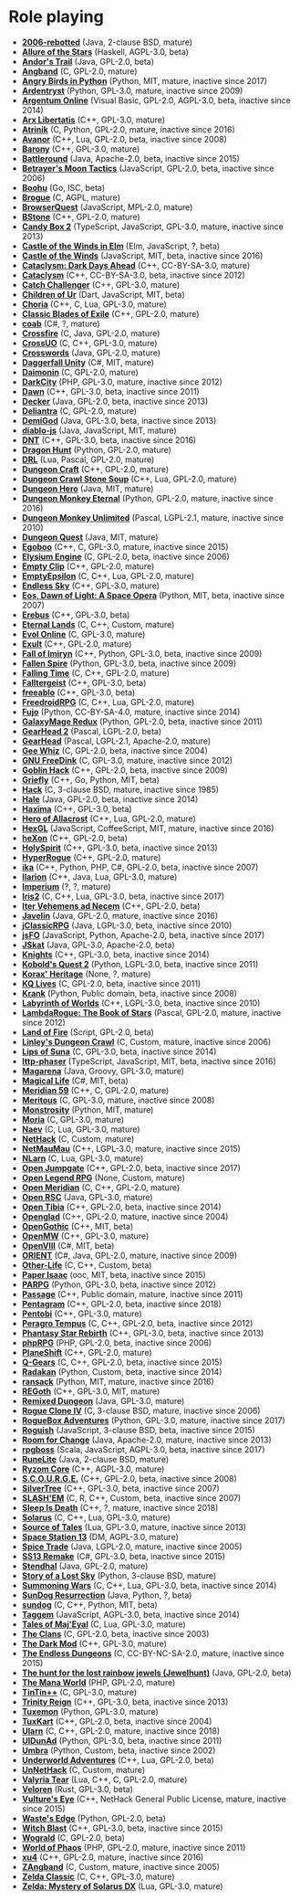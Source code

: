 [comment]: # (autogenerated content, do not edit)
# Role playing

- **[2006-rebotted](../2006-rebotted.md)** (Java, 2-clause BSD, mature)
- **[Allure of the Stars](../allure_of_the_stars.md)** (Haskell, AGPL-3.0, beta)
- **[Andor's Trail](../andors_trail.md)** (Java, GPL-2.0, beta)
- **[Angband](../angband.md)** (C, GPL-2.0, mature)
- **[Angry Birds in Python](../angry_birds_in_python.md)** (Python, MIT, mature, inactive since 2017)
- **[Ardentryst](../ardentryst.md)** (Python, GPL-3.0, mature, inactive since 2009)
- **[Argentum Online](../argentum_online.md)** (Visual Basic, GPL-2.0, AGPL-3.0, beta, inactive since 2014)
- **[Arx Libertatis](../arx_libertatis.md)** (C++, GPL-3.0, mature)
- **[Atrinik](../atrinik.md)** (C, Python, GPL-2.0, mature, inactive since 2016)
- **[Avanor](../avanor.md)** (C++, Lua, GPL-2.0, beta, inactive since 2008)
- **[Barony](../barony.md)** (C++, GPL-3.0, mature)
- **[Battleround](../battleround.md)** (Java, Apache-2.0, beta, inactive since 2015)
- **[Betrayer's Moon Tactics](../betrayers_moon_tactics.md)** (JavaScript, GPL-2.0, beta, inactive since 2006)
- **[Boohu](../boohu.md)** (Go, ISC, beta)
- **[Brogue](../brogue.md)** (C, AGPL, mature)
- **[BrowserQuest](../browserquest.md)** (JavaScript, MPL-2.0, mature)
- **[BStone](../bstone.md)** (C++, GPL-2.0, mature)
- **[Candy Box 2](../candy_box_2.md)** (TypeScript, JavaScript, GPL-3.0, mature, inactive since 2013)
- **[Castle of the Winds in Elm](../castle_of_the_winds_in_elm.md)** (Elm, JavaScript, ?, beta)
- **[Castle of the Winds](../castle_of_the_winds.md)** (JavaScript, MIT, beta, inactive since 2016)
- **[Cataclysm: Dark Days Ahead](../cataclysm_dark_days_ahead.md)** (C++, CC-BY-SA-3.0, mature)
- **[Cataclysm](../cataclysm.md)** (C++, CC-BY-SA-3.0, beta, inactive since 2012)
- **[Catch Challenger](../catch_challenger.md)** (C++, GPL-3.0, mature)
- **[Children of Ur](../children_of_ur.md)** (Dart, JavaScript, MIT, beta)
- **[Choria](../choria.md)** (C++, C, Lua, GPL-3.0, mature)
- **[Classic Blades of Exile](../classic_blades_of_exile.md)** (C++, GPL-2.0, mature)
- **[coab](../coab.md)** (C#, ?, mature)
- **[Crossfire](../crossfire.md)** (C, Java, GPL-2.0, mature)
- **[CrossUO](../crossuo.md)** (C, C++, GPL-3.0, mature)
- **[Crosswords](../crosswords.md)** (Java, GPL-2.0, mature)
- **[Daggerfall Unity](../daggerfall_unity.md)** (C#, MIT, mature)
- **[Daimonin](../daimonin.md)** (C, GPL-2.0, mature)
- **[DarkCity](../darkcity.md)** (PHP, GPL-3.0, mature, inactive since 2012)
- **[Dawn](../dawn.md)** (C++, GPL-3.0, beta, inactive since 2011)
- **[Decker](../decker.md)** (Java, GPL-2.0, beta, inactive since 2013)
- **[Deliantra](../deliantra.md)** (C, GPL-2.0, mature)
- **[DemiGod](../demigod.md)** (Java, GPL-3.0, beta, inactive since 2013)
- **[diablo-js](../diablo-js.md)** (Java, JavaScript, MIT, mature)
- **[DNT](../dnt.md)** (C++, GPL-3.0, beta, inactive since 2016)
- **[Dragon Hunt](../dragon_hunt.md)** (Python, GPL-2.0, mature)
- **[DRL](../drl.md)** (Lua, Pascal, GPL-2.0, mature)
- **[Dungeon Craft](../dungeon_craft.md)** (C++, GPL-2.0, mature)
- **[Dungeon Crawl Stone Soup](../dungeon_crawl_stone_soup.md)** (C++, Lua, GPL-2.0, mature)
- **[Dungeon Hero](../dungeon_hero.md)** (Java, MIT, mature)
- **[Dungeon Monkey Eternal](../dungeon_monkey_eternal.md)** (Python, GPL-2.0, mature, inactive since 2016)
- **[Dungeon Monkey Unlimited](../dungeon_monkey_unlimited.md)** (Pascal, LGPL-2.1, mature, inactive since 2010)
- **[Dungeon Quest](../dungeon_quest.md)** (Java, MIT, mature)
- **[Egoboo](../egoboo.md)** (C++, C, GPL-3.0, mature, inactive since 2015)
- **[Elysium Engine](../elysium_engine.md)** (C, GPL-2.0, beta, inactive since 2006)
- **[Empty Clip](../empty_clip.md)** (C++, GPL-2.0, mature)
- **[EmptyEpsilon](../emptyepsilon.md)** (C, C++, Lua, GPL-2.0, mature)
- **[Endless Sky](../endless_sky.md)** (C++, GPL-3.0, mature)
- **[Eos, Dawn of Light: A Space Opera](../eos_dawn_of_light_a_space_opera.md)** (Python, MIT, beta, inactive since 2007)
- **[Erebus](../erebus.md)** (C++, GPL-3.0, beta)
- **[Eternal Lands](../eternal_lands.md)** (C, C++, Custom, mature)
- **[Evol Online](../evol_online.md)** (C, GPL-3.0, mature)
- **[Exult](../exult.md)** (C++, GPL-2.0, mature)
- **[Fall of Imiryn](../fall_of_imiryn.md)** (C++, Python, GPL-3.0, beta, inactive since 2009)
- **[Fallen Spire](../fallen_spire.md)** (Python, GPL-3.0, beta, inactive since 2009)
- **[Falling Time](../falling_time.md)** (C, C++, GPL-2.0, mature)
- **[Falltergeist](../falltergeist.md)** (C++, GPL-3.0, beta)
- **[freeablo](../freeablo.md)** (C++, GPL-3.0, beta)
- **[FreedroidRPG](../freedroidrpg.md)** (C, C++, Lua, GPL-2.0, mature)
- **[Fujo](../fujo.md)** (Python, CC-BY-SA-4.0, mature, inactive since 2014)
- **[GalaxyMage Redux](../galaxymage_redux.md)** (Python, GPL-2.0, beta, inactive since 2011)
- **[GearHead 2](../gearhead_2.md)** (Pascal, LGPL-2.0, beta)
- **[GearHead](../gearhead.md)** (Pascal, LGPL-2.1, Apache-2.0, mature)
- **[Gee Whiz](../gee_whiz.md)** (C, GPL-2.0, beta, inactive since 2004)
- **[GNU FreeDink](../gnu_freedink.md)** (C, GPL-3.0, mature, inactive since 2012)
- **[Goblin Hack](../goblin_hack.md)** (C++, GPL-2.0, beta, inactive since 2009)
- **[Griefly](../griefly.md)** (C++, Go, Python, MIT, beta)
- **[Hack](../hack.md)** (C, 3-clause BSD, mature, inactive since 1985)
- **[Hale](../hale.md)** (Java, GPL-2.0, beta, inactive since 2014)
- **[Haxima](../haxima.md)** (C++, GPL-3.0, beta)
- **[Hero of Allacrost](../hero_of_allacrost.md)** (C++, Lua, GPL-2.0, mature)
- **[HexGL](../hexgl.md)** (JavaScript, CoffeeScript, MIT, mature, inactive since 2016)
- **[heXon](../hexon.md)** (C++, GPL-2.0, beta)
- **[HolySpirit](../holyspirit.md)** (C++, GPL-3.0, beta, inactive since 2013)
- **[HyperRogue](../hyperrogue.md)** (C++, GPL-2.0, mature)
- **[ika](../ika.md)** (C++, Python, PHP, C#, GPL-2.0, beta, inactive since 2007)
- **[Ilarion](../ilarion.md)** (C++, Java, Lua, GPL-3.0, mature)
- **[Imperium](../imperium.md)** (?, ?, mature)
- **[Iris2](../iris2.md)** (C, C++, Lua, GPL-3.0, beta, inactive since 2017)
- **[Iter Vehemens ad Necem](../iter_vehemens_ad_necem.md)** (C++, GPL-2.0, beta)
- **[Javelin](../javelin.md)** (Java, GPL-2.0, mature, inactive since 2016)
- **[jClassicRPG](../jclassicrpg.md)** (Java, LGPL-3.0, beta, inactive since 2010)
- **[jsFO](../jsfo.md)** (JavaScript, Python, Apache-2.0, beta, inactive since 2017)
- **[JSkat](../jskat.md)** (Java, GPL-3.0, Apache-2.0, beta)
- **[Knights](../knights.md)** (C++, GPL-3.0, beta, inactive since 2014)
- **[Kobold's Quest 2](../kobolds_quest_2.md)** (Python, LGPL-3.0, beta, inactive since 2011)
- **[Korax' Heritage](../korax_heritage.md)** (None, ?, mature)
- **[KQ Lives](../kq_lives.md)** (C, GPL-2.0, beta, inactive since 2011)
- **[Krank](../krank.md)** (Python, Public domain, beta, inactive since 2008)
- **[Labyrinth of Worlds](../labyrinth_of_worlds.md)** (C++, LGPL-3.0, beta, inactive since 2010)
- **[LambdaRogue: The Book of Stars](../lambdarogue_the_book_of_stars.md)** (Pascal, GPL-2.0, mature, inactive since 2012)
- **[Land of Fire](../land_of_fire.md)** (Script, GPL-2.0, beta)
- **[Linley's Dungeon Crawl](../linleys_dungeon_crawl.md)** (C, Custom, mature, inactive since 2006)
- **[Lips of Suna](../lips_of_suna.md)** (C, GPL-3.0, beta, inactive since 2014)
- **[lttp-phaser](../lttp-phaser.md)** (TypeScript, JavaScript, MIT, beta, inactive since 2016)
- **[Magarena](../magarena.md)** (Java, Groovy, GPL-3.0, mature)
- **[Magical Life](../magical_life.md)** (C#, MIT, beta)
- **[Meridian 59](../meridian_59.md)** (C++, C, GPL-2.0, mature)
- **[Meritous](../meritous.md)** (C, GPL-3.0, mature, inactive since 2008)
- **[Monstrosity](../monstrosity.md)** (Python, MIT, mature)
- **[Moria](../moria.md)** (C, GPL-3.0, mature)
- **[Naev](../naev.md)** (C, Lua, GPL-3.0, mature)
- **[NetHack](../nethack.md)** (C, Custom, mature)
- **[NetMauMau](../netmaumau.md)** (C++, LGPL-3.0, mature, inactive since 2015)
- **[NLarn](../nlarn.md)** (C, Lua, GPL-3.0, mature)
- **[Open Jumpgate](../open_jumpgate.md)** (C++, GPL-2.0, beta, inactive since 2017)
- **[Open Legend RPG](../open_legend_rpg.md)** (None, Custom, mature)
- **[Open Meridian](../open_meridian.md)** (C, C++, GPL-2.0, mature)
- **[Open RSC](../open_rsc.md)** (Java, GPL-3.0, mature)
- **[Open Tibia](../open_tibia.md)** (C++, GPL-2.0, beta, inactive since 2014)
- **[Openglad](../openglad.md)** (C++, GPL-2.0, mature, inactive since 2004)
- **[OpenGothic](../opengothic.md)** (C++, MIT, beta)
- **[OpenMW](../openmw.md)** (C++, GPL-3.0, mature)
- **[OpenVIII](../openviii.md)** (C#, MIT, beta)
- **[ORIENT](../orient.md)** (C#, Java, GPL-2.0, mature, inactive since 2009)
- **[Other-Life](../other-life.md)** (C, C++, Custom, beta)
- **[Paper Isaac](../paper_isaac.md)** (ooc, MIT, beta, inactive since 2015)
- **[PARPG](../parpg.md)** (Python, GPL-3.0, beta, inactive since 2012)
- **[Passage](../passage.md)** (C++, Public domain, mature, inactive since 2011)
- **[Pentagram](../pentagram.md)** (C++, GPL-2.0, beta, inactive since 2018)
- **[Pentobi](../pentobi.md)** (C++, GPL-3.0, mature)
- **[Peragro Tempus](../peragro_tempus.md)** (C, C++, GPL-2.0, beta, inactive since 2012)
- **[Phantasy Star Rebirth](../phantasy_star_rebirth.md)** (C++, GPL-3.0, beta, inactive since 2013)
- **[phpRPG](../phprpg.md)** (PHP, GPL-2.0, beta, inactive since 2006)
- **[PlaneShift](../planeshift.md)** (C++, GPL-2.0, mature)
- **[Q-Gears](../q-gears.md)** (C, C++, GPL-2.0, beta, inactive since 2015)
- **[Radakan](../radakan.md)** (Python, Custom, beta, inactive since 2014)
- **[ransack](../ransack.md)** (Python, MIT, mature, inactive since 2016)
- **[REGoth](../regoth.md)** (C++, GPL-3.0, MIT, mature)
- **[Remixed Dungeon](../remixed_dungeon.md)** (Java, GPL-3.0, mature)
- **[Rogue Clone IV](../rogue_clone_iv.md)** (C, 3-clause BSD, mature, inactive since 2006)
- **[RogueBox Adventures](../roguebox_adventures.md)** (Python, GPL-3.0, mature, inactive since 2017)
- **[Roguish](../roguish.md)** (JavaScript, 3-clause BSD, beta, inactive since 2015)
- **[Room for Change](../room_for_change.md)** (Java, Apache-2.0, mature, inactive since 2013)
- **[rpgboss](../rpgboss.md)** (Scala, JavaScript, AGPL-3.0, beta, inactive since 2017)
- **[RuneLite](../runelite.md)** (Java, 2-clause BSD, mature)
- **[Ryzom Core](../ryzom_core.md)** (C++, AGPL-3.0, mature)
- **[S.C.O.U.R.G.E.](../scourge.md)** (C++, GPL-2.0, beta, inactive since 2008)
- **[SilverTree](../silvertree.md)** (C++, GPL-3.0, beta, inactive since 2007)
- **[SLASH'EM](../slashem.md)** (C, R, C++, Custom, beta, inactive since 2007)
- **[Sleep Is Death](../sleep_is_death.md)** (C++, ?, mature, inactive since 2018)
- **[Solarus](../solarus.md)** (C, C++, Lua, GPL-3.0, mature)
- **[Source of Tales](../source_of_tales.md)** (Lua, GPL-3.0, mature, inactive since 2013)
- **[Space Station 13](../space_station_13.md)** (DM, AGPL-3.0, mature)
- **[Spice Trade](../spice_trade.md)** (Java, LGPL-2.0, mature, inactive since 2005)
- **[SS13 Remake](../ss13_remake.md)** (C#, GPL-3.0, beta, inactive since 2015)
- **[Stendhal](../stendhal.md)** (Java, GPL-2.0, mature)
- **[Story of a Lost Sky](../story_of_a_lost_sky.md)** (Python, 3-clause BSD, mature)
- **[Summoning Wars](../summoning_wars.md)** (C, C++, Lua, GPL-3.0, beta, inactive since 2014)
- **[SunDog Resurrection](../sundog_resurrection.md)** (Java, Python, ?, beta)
- **[sundog](../sundog.md)** (C, C++, Python, MIT, beta)
- **[Taggem](../taggem.md)** (JavaScript, AGPL-3.0, beta, inactive since 2014)
- **[Tales of Maj'Eyal](../tales_of_majeyal.md)** (C, Lua, GPL-3.0, mature)
- **[The Clans](../the_clans.md)** (C, GPL-2.0, beta, inactive since 2003)
- **[The Dark Mod](../the_dark_mod.md)** (C++, GPL-3.0, mature)
- **[The Endless Dungeons](../the_endless_dungeons.md)** (C, CC-BY-NC-SA-2.0, mature, inactive since 2015)
- **[The hunt for the lost rainbow jewels (Jewelhunt)](../the_hunt_for_the_lost_rainbow_jewels_jewelhunt.md)** (Java, GPL-2.0, beta)
- **[The Mana World](../the_mana_world.md)** (PHP, GPL-2.0, mature)
- **[TinTin++](../tintin++.md)** (C, GPL-3.0, mature)
- **[Trinity Reign](../trinity_reign.md)** (C++, GPL-3.0, beta, inactive since 2013)
- **[Tuxemon](../tuxemon.md)** (Python, GPL-3.0, mature)
- **[TuxKart](../tuxkart.md)** (C++, GPL-2.0, beta, inactive since 2004)
- **[Ularn](../ularn.md)** (C, C++, GPL-2.0, mature, inactive since 2018)
- **[UlDunAd](../uldunad.md)** (Python, GPL-3.0, beta, inactive since 2011)
- **[Umbra](../umbra.md)** (Python, Custom, beta, inactive since 2002)
- **[Underworld Adventures](../underworld_adventures.md)** (C++, Lua, GPL-2.0, beta)
- **[UnNetHack](../unnethack.md)** (C, Custom, mature)
- **[Valyria Tear](../valyria_tear.md)** (Lua, C++, C, GPL-2.0, mature)
- **[Veloren](../veloren.md)** (Rust, GPL-3.0, beta)
- **[Vulture's Eye](../vultures_eye.md)** (C++, NetHack General Public License, mature, inactive since 2015)
- **[Waste's Edge](../wastes_edge.md)** (Python, GPL-2.0, beta)
- **[Witch Blast](../witch_blast.md)** (C++, GPL-3.0, beta, inactive since 2015)
- **[Wograld](../wograld.md)** (C, GPL-2.0, beta)
- **[World of Phaos](../world_of_phaos.md)** (PHP, GPL-2.0, mature, inactive since 2011)
- **[xu4](../xu4.md)** (C++, GPL-2.0, mature, inactive since 2016)
- **[ZAngband](../zangband.md)** (C, Custom, mature, inactive since 2005)
- **[Zelda Classic](../zelda_classic.md)** (C, C++, GPL-3.0, mature)
- **[Zelda: Mystery of Solarus DX](../zelda_mystery_of_solarus_dx.md)** (Lua, GPL-3.0, mature)